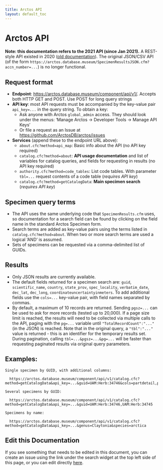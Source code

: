 ```yaml
---
title: Arctos API
layout: default_toc
---
```


# Arctos API

**Note: this documentation refers to the 2021 API (since Jan 2021).**
A REST-style API existed in 2020 ([old documentation][1]).  The
original JSON/CSV API (of the form
`https://arctos.database.museum/SpecimenResultsJSON.cfm?accn_number=...`)
is no longer functional.

## Request format

 * **Endpoint**: <https://arctos.database.museum/component/api/v1/>.
   Accepts both HTTP GET and POST. Use POST for long query strings
 * **API key**: most API requests must be accompanied by the key-value
   pair `api_key=...` in the query string. To obtain a key:
     * Ask anyone with Arctos `global_admin` access. They should look
       under the menus: ‘Manage Arctos -> Developer Tools -> Manage
       API Keys’
     * Or file a request as an Issue at
       <https://github.com/ArctosDB/arctos/issues>
 * **Services** (append these to the endpoint URL above):
    * `about.cfc?method=api_map`: Basic info about the API (no API key required)
    * `catalog.cfc?method=about`: **API usage documentation** and list of 
       variables for catalog queries, and fields for requesting in results (no
       API key required)
    * `authority.cfc?method=code_tables`: List code tables. With parameter 
      `tbl=...` request contents of a code table (_requires API key_)
    * `catalog.cfc?method=getCatalogData`: **Main specimen search**
      (_requires API key_)

## Specimen query terms

 * The API uses the same underlying code that `SpecimenResults.cfm` uses, so
   documentation for a search field can be found by clicking on the
   field name in the standard Arctos Specimen form.
 * Search terms are added as key-value pairs using the terms listed in
   `catalog.cfc?method=about`. When two or more search terms are used
   a logical ‘AND’ is assumed.
 * Sets of specimens can be requested via a comma-delimited list of
   GUIDs.

## Results

 * Only JSON results are currently available.  
 * The default fields returned for a specimen search are: `guid`,
   `scientific_name`, `country`, `state_prov`, `spec_locality`,
   `verbatim_date`, `dec_lat`, `dec_long`,
   `coordinateuncertaintyinmeters`. To add additional fields use the
   `cols=...` key-value pair, with field names separated by commas.
 * By default, a maximum of 10 records are returned. Sending
   `pgsz=...` can be used to ask for more records (tested up to
   20,000). If a page size limit is reached, the results will need to
   be collected via multiple calls to the API, paging with the
   `pg=...` variable until `"TotalRecordCount":"..."` (in the JSON) is
   reached. Note that in the original query, a `"tbl":"..."` value is
   returned - this is an identifier for the temporary results
   set. During pagination, calling `tbl=...&pgsz=...&pg=...` will be
   faster than requesting paginated results via original query
   parameters.

## Examples: 

```
Single specimen by GUID, with additional columns:

  https://arctos.database.museum/component/api/v1/catalog.cfc?method=getCatalogData&api_key=...&guid=UAM:Herb:34746&cols=partdetail,phylum

Several specimens by GUID:

  https://arctos.database.museum/component/api/v1/catalog.cfc?method=getCatalogData&api_key=...&guid=UAM:Herb:34746,UAM:Herb:34745

Specimens by name:

  https://arctos.database.museum/component/api/v1/catalog.cfc?method=getCatalogData&api_key=...&genus=Claytonia&species=arctica
```

[1]: https://web.archive.org/web/20200928123759/https://handbook.arctosdb.org/documentation/api.html

## Edit this Documentation

If you see something that needs to be edited in this document, you can create an issue using the link under the search widget at the top left side of this page, or you can edit directly <a href="https://github.com/ArctosDB/documentation-wiki/edit/gh-pages/_documentation/api.markdown" target="_blank">here</a>.
